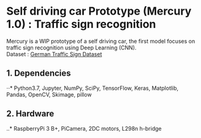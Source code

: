 # Self driving car Prototype (Mercury 1.0) : Traffic sign recognition
Mercury is a WIP prototype of a self driving car, the first model focuses on traffic sign recognition using Deep Learning (CNN).  
Dataset : [German Traffic Sign Dataset](http://benchmark.ini.rub.de/?section=gtsrb&subsection=dataset)  
## 1. Dependencies  
⋅⋅* Python3.7, Jupyter, NumPy, SciPy, TensorFlow, Keras, Matplotlib, Pandas, OpenCV, Skimage, pillow  
## 2. Hardware  
..* RaspberryPi 3 B+, PiCamera, 2DC motors, L298n h-bridge
